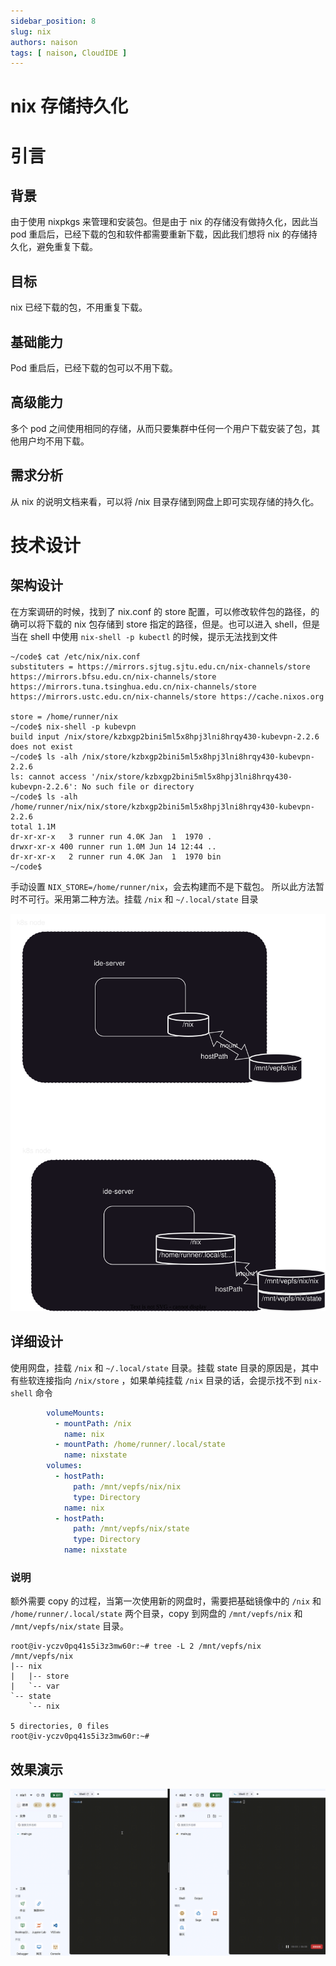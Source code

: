 ```yaml
---
sidebar_position: 8
slug: nix
authors: naison
tags: [ naison, CloudIDE ]
---
```


# nix 存储持久化

# 引言

## 背景

由于使用 nixpkgs 来管理和安装包。但是由于 nix 的存储没有做持久化，因此当 pod 重启后，已经下载的包和软件都需要重新下载，因此我们想将
nix 的存储持久化，避免重复下载。

## 目标

nix 已经下载的包，不用重复下载。

## 基础能力

Pod 重启后，已经下载的包可以不用下载。

## 高级能力

多个 pod 之间使用相同的存储，从而只要集群中任何一个用户下载安装了包，其他用户均不用下载。

## 需求分析

从 nix 的说明文档来看，可以将 /nix 目录存储到网盘上即可实现存储的持久化。

# 技术设计

## 架构设计

在方案调研的时候，找到了 nix.conf 的 store 配置，可以修改软件包的路径，的确可以将下载的 nix 包存储到 store 指定的路径，但是。也可以进入
shell，但是当在 shell 中使用 `nix-shell -p kubectl` 的时候，提示无法找到文件

```shell
~/code$ cat /etc/nix/nix.conf 
substituters = https://mirrors.sjtug.sjtu.edu.cn/nix-channels/store https://mirrors.bfsu.edu.cn/nix-channels/store https://mirrors.tuna.tsinghua.edu.cn/nix-channels/store https://mirrors.ustc.edu.cn/nix-channels/store https://cache.nixos.org

store = /home/runner/nix
~/code$ nix-shell -p kubevpn
build input /nix/store/kzbxgp2bini5ml5x8hpj3lni8hrqy430-kubevpn-2.2.6 does not exist
~/code$ ls -alh /nix/store/kzbxgp2bini5ml5x8hpj3lni8hrqy430-kubevpn-2.2.6
ls: cannot access '/nix/store/kzbxgp2bini5ml5x8hpj3lni8hrqy430-kubevpn-2.2.6': No such file or directory
~/code$ ls -alh /home/runner/nix/nix/store/kzbxgp2bini5ml5x8hpj3lni8hrqy430-kubevpn-2.2.6
total 1.1M
dr-xr-xr-x   3 runner run 4.0K Jan  1  1970 .
drwxr-xr-x 400 runner run 1.0M Jun 14 12:44 ..
dr-xr-xr-x   2 runner run 4.0K Jan  1  1970 bin
~/code$ 
```

手动设置 `NIX_STORE=/home/runner/nix`，会去构建而不是下载包。
所以此方法暂时不可行。采用第二种方法。挂载 `/nix` 和 `~/.local/state` 目录

![nix_store_arch.svg](nix/nix_store_arch.svg)

## 详细设计

使用网盘，挂载 `/nix` 和 `~/.local/state` 目录。挂载 state 目录的原因是，其中有些软连接指向 `/nix/store`
，如果单纯挂载 `/nix` 目录的话，会提示找不到 `nix-shell` 命令

```yaml
        volumeMounts:
          - mountPath: /nix
            name: nix
          - mountPath: /home/runner/.local/state
            name: nixstate
        volumes:
          - hostPath:
              path: /mnt/vepfs/nix/nix
              type: Directory
            name: nix
          - hostPath:
              path: /mnt/vepfs/nix/state
              type: Directory
            name: nixstate
```

### 说明

额外需要 copy 的过程，当第一次使用新的网盘时，需要把基础镜像中的 `/nix` 和 `/home/runner/.local/state` 两个目录，copy
到网盘的 `/mnt/vepfs/nix` 和 `/mnt/vepfs/nix/state` 目录。

```shell
root@iv-yczv0pq41s5i3z3mw60r:~# tree -L 2 /mnt/vepfs/nix
/mnt/vepfs/nix
|-- nix
|   |-- store
|   `-- var
`-- state
    `-- nix

5 directories, 0 files
root@iv-yczv0pq41s5i3z3mw60r:~#
```

## 效果演示

![demo.gif](nix/demo.gif)